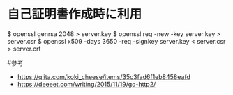 # 自己証明書作成時に利用
$ openssl genrsa 2048 > server.key
$ openssl req -new -key server.key > server.csr
$ openssl x509 -days 3650 -req -signkey server.key < server.csr > server.crt


#参考
- https://qiita.com/koki_cheese/items/35c3fad6f1eb8458eafd
- https://deeeet.com/writing/2015/11/19/go-http2/